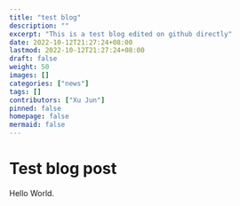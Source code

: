 ```yaml
---
title: "test blog"
description: ""
excerpt: "This is a test blog edited on github directly"
date: 2022-10-12T21:27:24+08:00
lastmod: 2022-10-12T21:27:24+08:00
draft: false
weight: 50
images: []
categories: ["news"]
tags: []
contributors: ["Xu Jun"]
pinned: false
homepage: false
mermaid: false
---
```


# Test blog post

Hello World.

